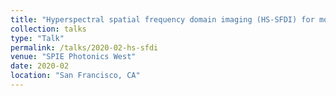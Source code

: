 ```yaml
---
title: "Hyperspectral spatial frequency domain imaging (HS-SFDI) for monitoring rapid changes in tumor oxygenation"
collection: talks
type: "Talk"
permalink: /talks/2020-02-hs-sfdi
venue: "SPIE Photonics West"
date: 2020-02
location: "San Francisco, CA"
---
```

